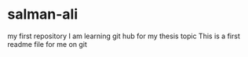 # salman-ali
my first repository
I am learning git hub for my thesis topic
This is a first readme file for me on git
